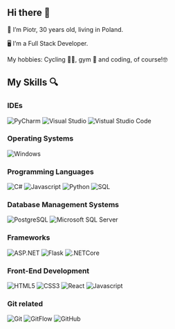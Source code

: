 ## Hi there 👋

<p><img align="right" ![grab-landing-page](https://github.com/Ainsik/Ainsik/blob/main/7SvE.gif) /></p>

<p align="left"> 👦 I’m Piotr, 30 years old, living in Poland.</p>

<p align="left">🖥️ I’m a Full Stack Developer.</p> 

<p align="left">My hobbies: Cycling 🚴‍♂️, gym 💪 and coding, of course!🤓</p>


## My Skills 🔍

### IDEs
![PyCharm](http://img.shields.io/badge/-PyCharm-lightgreen?style=flat-square&logo=PyCharm&logoColor=black)
![Visual Studio](http://img.shields.io/badge/-Visual_Studio-orange?style=flat-square&logo=visual%20studio&logoColor=black)
![Vistual Studio Code](http://img.shields.io/badge/-Visual_Studio_Code-darkblue?style=flat-square&logo=visual%20studio%20code&logoColor=white)

### Operating Systems
![Windows](http://img.shields.io/badge/-Windows-pink?style=flat-square&logo=windows&logoColor=black)

### Programming Languages
![C#](http://img.shields.io/badge/-C%23-blue?style=flat-square&logo=csharp&logoColor=black)
![Javascript](http://img.shields.io/badge/-Javascript-blueviolet?style=flat-square&logo=javascript&logoColor=black)
![Python](http://img.shields.io/badge/-Python-aquamarine?style=flat-square&logo=python&logoColor=black)
![SQL](http://img.shields.io/badge/-SQL-darkgreen?style=flat-square)

### Database Management Systems
![PostgreSQL](http://img.shields.io/badge/-PostgreSQL-lightseagreen?style=flat-square&logo=postgresql&logoColor=black)
![Microsoft SQL Server](http://img.shields.io/badge/-Microsoft_SQL_Server-darkorange?style=flat-square&logo=microsoft-sql-server&logoColor=white)

### Frameworks
![ASP.NET](http://img.shields.io/badge/-ASP.NET-darkmagenta?style=flat-square&logo=.NET&logoColor=black)
![Flask](http://img.shields.io/badge/-Flask-darksalmon?style=flat-square&logo=flask&logoColor=black)
![.NETCore](http://img.shields.io/badge/-.NET_Core-greenyellow?style=flat-square&logo=.NET&logoColor=black)

### Front-End Development
![HTML5](http://img.shields.io/badge/-HTML5-orange?style=flat-square&logo=html5&logoColor=black)
![CSS3](http://img.shields.io/badge/-CSS3-turquoise?style=flat-square&logo=css3&logoColor=black)
![React](http://img.shields.io/badge/-React-dodgerblue?style=flat-square&logo=react&logoColor=black)
![Javascript](http://img.shields.io/badge/-Javascript-blueviolet?style=flat-square&logo=javascript&logoColor=black)

### Git related
![Git](http://img.shields.io/badge/-Git-moccasin?style=flat-square&logo=git&logoColor=black)
![GitFlow](http://img.shields.io/badge/-GitFlow-lightskyblue?style=flat-square&logo=git&logoColor=black)
![GitHub](http://img.shields.io/badge/-GitHub-lime?style=flat-square&logo=github&logoColor=black)
